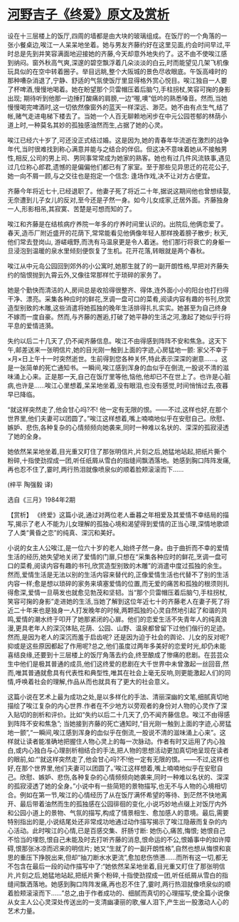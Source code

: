 # [河野吉子《终爱》原文及赏析](https://www.vrrw.net/wx/15368.html)

设在十三层楼上的饭厅,四周的墙都是由大块的玻璃组成。在饭厅的一个角落的一张小餐桌边,唉江一人呆呆地坐着。她与男友齐藤约好在这里见面,约会时间早过,平时总是先到并笑容满面地迎接她的齐藤,今天却意外地失约了。这不由不使唉江感到纳闷。窗外秋高气爽,深邃的碧空飘浮着几朵淡淡的白云,时而能望见几架飞机像玩具似的在空中转着圈子。举目远眺,整个大阪城的景色尽收眼底。午饭高峰时的那种嘈杂消退了,宁静、舒适的气氛使饭厅里显得格外赏心悦目。唉江独自一人要了杯啤酒,慢慢地喝着。她在盼望那个贝雷帽压着后脑勺,手柱拐杖,笑容可掬的身影出现; 期待听到他那一边捶打酸痛的肩膀,一边“喔,噢”低吟的熟悉嗓音。然而,当她慢慢喝完啤酒时,这一切依然像窗外的蓝天一样深远、渺茫。她不由有点生气,结了帐,赌气走进电梯下楼去了。当她一个人百无聊赖地闲步在中元公园苍郁的林荫小道上时,一种莫名其妙的孤独感油然而生,占据了她的心灵。

唉江已经六十岁了,可还没正式结过婚。这是因为,她的青春年华流逝在激烈的战争年代,当时很难找到称心满意并能与之结合的伴侣。但这决不意味着她从不接触男性,相反,公司的男上司、男同事常常成为她家的熟客。她也有过几件风流轶事,遇见过几位称心郎君,遗憾的是偏偏他们都已有了家室。至于那些见异思迁的花花公子,她一向不屑一顾,与之交往也是抱定一个信念: 逢场作戏,决不让对方占便宜。

齐藤今年将近七十,已经退职了。他妻子死了将近二十年,据说这期间他也曾想续娶,无奈遭到儿子女儿的反对,至今还是孑然一身。如今儿女成家,迁居外面。齐藤独身一人,形影相吊,其寂寞、苦楚是可想而知的了。

唉江和齐藤是在结核病疗养院一年多的疗养时间里认识的。出院后,他俩恋爱了。春天,造币厂附近盛开的花荫下,常常能看见他俩像年轻人那样挽着膀子散步; 秋天, 他们常去登岗山, 游嵯峨野,而洗有马温泉更是令人着迷。他们那行将衰亡的身躯一旦浸泡到温暖的泉水里倾刻便恢复了生机。花开花落,转眼就是两个春秋。

唉江从中元岛公园回到郊外的小公寓时,她那生就了的一副开朗性格,早把对齐藤失约的恼恨抛到九霄云外,又像往常那样忙于琐碎的家务了。

她是个勤快而清洁的人,房间总是收拾得很整齐、得体,连外面小小的阳台也打扫得干净、漂亮。采集各种应时的鲜花,烹调一盘可口的菜肴,阅读内容有趣的书刊,欣赏造型别致的木雕,这些消遣将她孤独的晚年生活排得扎扎实实。她甚至为自己终身不嫁而一度自豪。然而,与齐藤的邂逅,打破了她平静的生活之河,激起了她似乎行将平息的爱情涟漪。

失约以后二十几天了,仍不闻齐藤信息。唉江不由得感到阵阵不安和焦急。这天下午,邮差送来一张明信片,她的目光刚一触到上面的字迹,心房猛地一颤: 家父不幸于×月×日上午十一时突然逝世。生前得到您各种关怀,特此表示深深的谢意……。这是一张简单的死亡通知书。一瞬间,唉江感到浑身的血似乎在倒流,一股说不清的滋味涌上心来。正是那一天,自己在饭厅里等他,恼他,他却已不在世上了。也许是心脏病,也许是……唉江心里想着,呆呆地坐着,没有眼泪,也没有感觉,时间悄悄过去,夜暮早已降临。

“就这样突然走了,他会甘心吗?不! 他一定有无限的恨。——不过,这样也好,在那个世界里,他们夫妻可以团圆了。”唉江这样想着,嘴上喃喃地似乎在安慰自己。欣慰、嫉妒、悲伤,各种复杂的心情频频向她袭来,同时一种难以名状的、深深的孤寂浸透了她的全身。

她依然呆呆地坐着,目光重又盯住了那张明信片,片刻之后,她猛地站起,把纸片撕个粉碎,十指使劲捏成一团,听任纸屑从雪白的指缝间飘洒落地。她感到胸口阵阵发痛,再也忍不住了,霎时,两行热泪就像喷泉似的顺着脸颊滚滚而下……

(梓平 陶强毅 译)

选自《三月》1984年2期



【赏析】 《终爱》这篇小说,通过对两位老人垂暮之年相爱及其爱情不幸结局的描写,揭示了老人不能为儿女理解的孤独心境和渴望得到爱情的正当心理,深情地歌颂了人类“黄昏之恋”的纯真、深沉和美好。

小说的女主人公唉江,是一位六十岁的老人,始终孑然一身。由于曲折而不幸的爱情生活的经历,她失望地关闭了爱情的门扉,只想在“采集各种应时的鲜花,烹调一盘可口的菜肴,阅读内容有趣的书刊,欣赏造型别致的木雕”的消遣中度过孤独的余生。然而,爱情生活是无法以别的生活内容来替代的,正像爱情生活也代替不了别的生活内容一样;愈是想以琐碎的家务来填塞爱情的位置,而无爱的痛苦和孤独的根须则扎得愈深,爱情一旦萌发也就愈见勃茂和坚韧。当“那个贝雷帽压着后脑勺,手柱拐杖,笑容可掬的身影”走进她的生活,当她了解到这位年近七十的齐藤老人在妻子死了将近二十年来也是独身一人打发晚年的时候,两颗孤独的心灵自然地引起了和谐的共鸣,爱情的潮水终于叩开了她那紧闭的心扉。他们的恋爱生活不失青年人的纯真浪漫,更具老年人的深沉体贴,花荫、公园、山野、温泉都曾留下过他们偕行的足迹。然而,是因为老人的深沉而羞于启齿呢? 还是因为迫于社会的舆论、儿女的反对呢? 抑或是这些原因都起了作用呢?总之,他们虽度过两年多美好的恋爱时光,却仍未能喜结良缘,还要到十三层楼上的饭厅角落去约会,终至酿成了惨痛的悲剧。在芸芸众生中他们是极其普通的成员,他们这终爱的悲剧在大千世界中未曾激起一丝回音,然而,唯其普通就愈具有代表性和典型性,唯其在社会上毫无反响,则更能激起人们的同情,呼唤着社会的理解,作品从而也就具有了更大的社会意义。

这篇小说在艺术上最为成功之处,是以多样化的手法、清丽深幽的文笔,细腻真切地描绘了唉江复杂的内心世界.作者在不少地方以旁观者的身份对人物的心灵作了深入贴切的剖析和评价。比如“失约以后二十几天了,仍不闻齐藤信息。唉江不由得感到阵阵不安和焦急”; 当她接到齐藤的死亡通知时,“目光刚一触到上面的字迹,心房猛地一颤”,“一瞬间,唉江感到浑身的血似乎在倒流,一股说不清的滋味涌上心来”。这样就让读者能准确地把握住人物心灵上的每一次脉动。作者有时又运用了内心独白,或内心独白与心理剖析相结合的手法,把人物的思想活动更加真切地呈现在读者的眼前,如:“‘就这样突然走了,他会甘心吗?不!他一定有无限的恨。——不过,这样也好,在那个世界里,他们夫妻可以团圆了。’唉江这样想着,嘴上喃喃地似乎在安慰自己。欣慰、嫉妒、悲伤,各种复杂的心情频频向她袭来,同时一种难以名状的、深深的孤寂浸透了她的全身。”小说中有一些简短的景物描写,也无不与人物的心境相切合。例如在第一节,唉江的心情经历了从在饭厅满怀希望的等待、到茫然不快地离开、最后带着油然而生的孤独感在公园徘徊的变化,小说巧妙地点缀上对饭厅内外和公园小道上的景物、气氛的描写,构成了情景相生、愈加感人的意境。最后,需要特别指出的是,小说结尾处还非常成功地通过动作描写揭示了唉江隐蔽而复杂的内心活动。此时唉江的心情,已是百感交集、肝肠寸断: 她伤心,痛苦,悔恨; 她恨自己不恰当的埋怨,恨自己未能及时去打听齐藤的消息,恨命运的不公,恨婚事中的如许障碍,恨那张冰凉而迟来的明信片; 她又“生就了的一副开朗性格”,自然也想从悔恨和哀思的重压下挣脱出来,但却“抽刀断水水更流”,愈加悲伤愤懑……而所有这一切,都无不包含在最后一段的动作描写中了:“她依然呆呆地坐着,目光重又盯住了那张明信片,片刻之后,她猛地站起,把纸片撕个粉碎,十指使劲捏成一团,听任纸屑从雪白的指缝间飘洒落地。她感到胸口阵阵发痛,再也忍不住了,霎时,两行热泪就像喷泉似的顺着脸颊滚滚而下……”总之,由于作者成功的、细腻而真切的心理描写,使全篇小说像从女主人公心灵深处传送出的一支清幽凄丽的歌,催人泪下,产生出一股激动人心的艺术力量。

